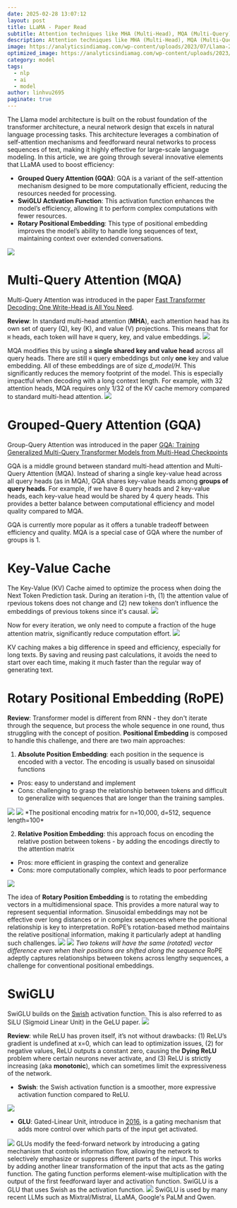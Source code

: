 ```yaml
---
date: 2025-02-28 13:07:12
layout: post
title: LLaMA - Paper Read
subtitle: Attention techniques like MHA (Multi-Head), MQA (Multi-Query) & GQA (Grouped-Query). KV cache, SwiGLU and Rotary Positional Embedding
description: Attention techniques like MHA (Multi-Head), MQA (Multi-Query) & GQA (Grouped-Query). KV cache, SwiGLU and Rotary Positional Embedding
image: https://analyticsindiamag.com/wp-content/uploads/2023/07/Llama-2-is-Communist--768x432.jpg
optimized_image: https://analyticsindiamag.com/wp-content/uploads/2023/07/Llama-2-is-Communist--768x432.jpg
category: model
tags:
  - nlp
  - ai
  - model
author: linhvu2695
paginate: true
---
```

The Llama model architecture is built on the robust foundation of the transformer architecture, a neural network design that excels in natural language processing tasks. This architecture leverages a combination of self-attention mechanisms and feedforward neural networks to process sequences of text, making it highly effective for large-scale language modeling. In this article, we are going through several innovative elements that LLaMA used to boost efficiency:
* **Grouped Query Attention (GQA)**: GQA is a variant of the self-attention mechanism designed to be more computationally efficient, reducing the resources needed for processing.
* **SwiGLU Activation Function**: This activation function enhances the model’s efficiency, allowing it to perform complex computations with fewer resources.
* **Rotary Positional Embedding**: This type of positional embedding improves the model’s ability to handle long sequences of text, maintaining context over extended conversations.
<img src="https://images.hasgeek.com/embed/file/92cfd4fcc3474a5687607f82c6cfc184">

# Multi-Query Attention (MQA)
Multi-Query Attention was introduced in the paper <a href="https://arxiv.org/abs/1911.02150">Fast Transformer Decoding: One Write-Head is All You Need</a>.

**Review**: In standard multi-head attention (**MHA**), each attention head has its own set of query (Q), key (K), and value (V) projections. This means that for `H` heads, each token will have `H` query, key, and value embeddings.
<img src="https://av-eks-lekhak.s3.amazonaws.com/media/__sized__/article_images/Screenshot_from_2023-06-16_13-08-52-thumbnail_webp-600x300.webp">

MQA modifies this by using a **single shared key and value head** across all query heads. There are still `H` query embeddings but only **one** key and value embedding. All of these embeddings are of size *d_model/H*. This significantly reduces the memory footprint of the model. This is especially impactful when decoding with a long context length. For example, with 32 attention heads, MQA requires only 1/32 of the KV cache memory compared to standard multi-head attention.
 <img src="https://rohitbandaru.github.io/assets/img/blog/transformer_pt2/mqa_gqa.png">

# Grouped-Query Attention (GQA)
Group-Query Attention was introduced in the paper <a href="https://arxiv.org/abs/2305.13245">GQA: Training Generalized Multi-Query Transformer Models from Multi-Head Checkpoints</a>

GQA is a middle ground between standard multi-head attention and Multi-Query Attention (MQA). Instead of sharing a single key-value head across all query heads (as in MQA), GQA shares key-value heads among **groups of query heads**. For example, if we have 8 query heads and 2 key-value heads, each key-value head would be shared by 4 query heads. This provides a better balance between computational efficiency and model quality compared to MQA.

GQA is currently more popular as it offers a tunable tradeoff between efficiency and quality. MQA is a special case of GQA where the number of groups is 1.

# Key-Value Cache
The Key-Value (KV) Cache aimed to optimize the process when doing the Next Token Prediction task. During an iteration i-th, (1) the attention value of rpevious tokens does not change and (2) new tokens don’t influence the embeddings of previous tokens since it's causal.
<img src="https://res.cloudinary.com/dptj6j9y9/image/upload/v1740833635/Screenshot_2025-03-01_at_7.53.41_PM_n8svka.png">

Now for every iteration, we only need to compute a fraction of the huge attention matrix, significantly reduce computation effort.
<img src="https://res.cloudinary.com/dptj6j9y9/image/upload/v1740834199/Screenshot_2025-03-01_at_8.02.44_PM_j1rvbw.png">

KV caching makes a big difference in speed and efficiency, especially for long texts. By saving and reusing past calculations, it avoids the need to start over each time, making it much faster than the regular way of generating text.

# Rotary Positional Embedding (RoPE)
**Review**: Transformer model is different from RNN - they don't iterate through the sequence, but process the whole sequence in one round, thus struggling with the concept of position. **Positional Embedding** is composed to handle this challenge, and there are two main approaches:

1. **Absolute Position Embedding**: each position in the sequence is encoded with a vector. The encoding is usually based on sinusoidal functions
* Pros: easy to understand and implement
* Cons: challenging to grasp the relationship between tokens and difficult to generalize with sequences that are longer than the training samples.
<img src="https://res.cloudinary.com/dptj6j9y9/image/upload/v1740830340/bFPI9_vrri15.png">
<img src="https://machinelearningmastery.com/wp-content/uploads/2022/01/PE5.png">
*The positional encoding matrix for n=10,000, d=512, sequence length=100*

2. **Relative Position Embedding**: this approach focus on encoding the relative postion between tokens - by adding the encodings directly to the attention matrix
* Pros: more efficient in grasping the context and generalize
* Cons: more computationally complex, which leads to poor performance
<img src="https://images.viblo.asia/59774746-aa85-473d-bf6a-1bc4c711965a.png">

The idea of **Rotary Position Embedding** is to rotating the embedding vectors in a multidimensional space. This provides a more natural way to represent sequential information. Sinusoidal embeddings may not be effective over long distances or in complex sequences where the positional relationship is key to interpretation. RoPE’s rotation-based method maintains the relative positional information, making it particularly adept at handling such challenges.
<img src="https://images.viblo.asia/29acb396-2921-4575-b8a1-afb9c762f9c2.png">
<img src="https://res.cloudinary.com/dptj6j9y9/image/upload/v1740832169/Screenshot_2025-03-01_at_7.29.04_PM_h2r16s.png">
*Two tokens will have the same (rotated) vector difference even when their positions are shifted along the sequence*
RoPE adeptly captures relationships between tokens across lengthy sequences, a challenge for conventional positional embeddings.

# SwiGLU
SwiGLU builds on the <a href="https://arxiv.org/abs/1710.05941v1">Swish</a> activation function. This is also referred to as SiLU (Sigmoid Linear Unit) in the GeLU paper.
<img src="https://kikaben.com/swiglu-2020/index_files/figure-html/cell-3-output-1.png">

**Review**: while ReLU has proven itself, it’s not without drawbacks: (1) ReLU’s gradient is undefined at x=0, which can lead to optimization issues, (2) for negative values, ReLU outputs a constant zero, causing the **Dying ReLU** problem where certain neurons never activate, and (3) ReLU is strictly increasing (aka **monotonic**), which can sometimes limit the expressiveness of the network.

* **Swish**: the Swish activation function is a smoother, more expressive activation function compared to ReLU.
<img src="https://media.licdn.com/dms/image/v2/D4D12AQF9cXx2rlkAsw/article-inline_image-shrink_1500_2232/article-inline_image-shrink_1500_2232/0/1738089160104?e=1746057600&v=beta&t=FkZb-yqKhrjE5IjjYWBtHfFiAABBkd7huuLngUfT87g">

* **GLU**: Gated-Linear Unit, introduce in <a href="https://arxiv.org/abs/1612.08083">2016</a>, is a gating mechanism that adds more control over which parts of the input get activated.

<img src="https://rohitbandaru.github.io/assets/img/blog/transformer_pt2/swiglu.png">
GLUs modify the feed-forward network by introducing a gating mechanism that controls information flow, allowing the network to selectively emphasize or suppress different parts of the input. This works by adding another linear transformation of the input 
 that acts as the gating function. The gating function performs element-wise multiplication with the output of the first feedforward layer and activation function. SwiGLU is a GLU that uses Swish as the activation function.
 <img src="https://media.licdn.com/dms/image/v2/D4D12AQEfL1vT8z4qCg/article-inline_image-shrink_1500_2232/article-inline_image-shrink_1500_2232/0/1738089729167?e=1746057600&v=beta&t=r7KhO1dAbFRmkMMTNE-zNsprykRCimbU_ygKzQ_7ZoU">
 SwiGLU is used by many recent LLMs such as Mixtral/Mistral, LLaMA, Google's PaLM and Qwen.



